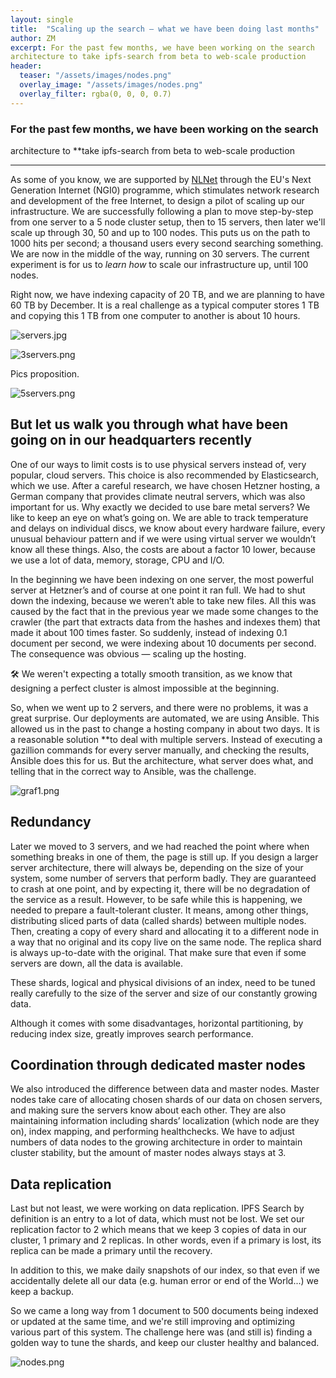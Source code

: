 ```yaml
---
layout: single
title:  "Scaling up the search – what we have been doing last months"
author: ZM
excerpt: For the past few months, we have been working on the search
architecture to take ipfs-search from beta to web-scale production
header:
  teaser: "/assets/images/nodes.png"
  overlay_image: "/assets/images/nodes.png"
  overlay_filter: rgba(0, 0, 0, 0.7)
---
```

### For the past few months, we have been working on the search
architecture to **take ipfs-search from beta to web-scale production

---

As some of you know, we are supported by [NLNet](https://nlnet.nl/project/IPFS-search/) through the EU's Next Generation Internet (NGI0) programme, which stimulates network research and development of the free Internet, to design a pilot of scaling up our infrastructure. We are successfully following a plan to move step-by-step from one server to a 5 node cluster setup, then to 15 servers, then later we'll scale up through 30, 50 and up to 100 nodes. This puts us on the path to 1000 hits per second; a thousand users every second searching something. We are now in the middle of the way, running on 30 servers. The current experiment is for us to *learn how* to scale our infrastructure up, until 100 nodes.

Right now, we have indexing capacity of 20 TB, and we are planning to have 60 TB by December. It is a real challenge as a typical computer stores 1 TB and copying this 1 TB from one computer to another is about 10 hours.

![servers.jpg](https://s3-us-west-2.amazonaws.com/secure.notion-static.com/1e72c465-af63-4bec-8df3-45b9fbbf28f3/servers.jpg)

![3servers.png](https://s3-us-west-2.amazonaws.com/secure.notion-static.com/545a703a-7fb9-42ec-b441-c86b90e71350/3servers.png)

Pics proposition.

![5servers.png](https://s3-us-west-2.amazonaws.com/secure.notion-static.com/987faa5d-f05a-40ea-a76f-225c4315bd82/5servers.png)

## **But let us walk you through what have been going on in our headquarters recently**

One of our ways to limit costs is to use physical servers instead of, very popular, cloud servers. This choice is also recommended by Elasticsearch, which we use. After a careful research, we have chosen Hetzner hosting, a German company that provides climate neutral servers, which was also important for us. Why exactly we decided to use bare metal servers? We like to keep an eye on what’s going on. We are able to track temperature and delays on individual discs, we know about every hardware failure, every unusual behaviour pattern and if we were using virtual server we wouldn’t know all these things. Also, the costs are about a factor 10 lower, because we use a lot of data, memory, storage, CPU and I/O. 

In the beginning we have been indexing on one server, the most powerful server at Hetzner’s and of course at one point it ran full. We had to shut down the indexing, because we weren’t able to take new files. All this was caused by the fact that in the previous year we made some changes to the crawler (the part that extracts data from the hashes and indexes them) that made it about 100 times faster. So suddenly, instead of indexing 0.1 document per second, we were indexing about 10 documents per second. The consequence was obvious — scaling up the hosting. 

<aside>
🛠 We weren't expecting a totally smooth transition, as we know that designing a perfect cluster is almost impossible at the beginning.

</aside>

So, when we went up to 2 servers, and there were no problems, it was a great surprise. Our deployments are automated, we are using Ansible. This allowed us in the past to change a hosting company in about two days. It is a reasonable solution **to deal with multiple servers. Instead of executing a gazillion commands for every server manually, and checking the results, Ansible does this for us. But the architecture, what server does what, and telling that in the correct way to Ansible, was the challenge.

![graf1.png](https://s3-us-west-2.amazonaws.com/secure.notion-static.com/1c04d4b6-cb3f-4fed-b9c3-698ab064b4bd/graf1.png)

## Redundancy

Later we moved to 3 servers, and we had reached the point where when something breaks in one of them, the page is still up. If you design a larger server architecture, there will always be, depending on the size of your system, some number of servers that perform badly. They are guaranteed to crash at one point, and by expecting it, there will be no degradation of the service as a result. However, to be safe while this is happening, we needed to prepare a fault-tolerant cluster. It means, among other things, distributing sliced parts of data (called shards) between multiple nodes. Then, creating a copy of every shard and allocating it to a different node in a way that no original and its copy live on the same node. The replica shard is always up-to-date with the original. That make sure that even if some servers are down, all the data is available. 

These shards, logical and physical divisions of an index, need to be tuned really carefully to the size of the server and size of our constantly growing data. 

Although it comes with some disadvantages, horizontal partitioning, by reducing index size, greatly improves search performance.

## Coordination through dedicated master nodes

We also introduced the difference between data and master nodes. Master nodes take care of allocating chosen shards of our data on chosen servers, and making sure the servers know about each other. They are also maintaining information including shards’ localization (which node are they on), index mapping, and performing healthchecks. We have to adjust numbers of data nodes to the growing architecture in order to maintain cluster stability, but the amount of master nodes always stays at 3.

## Data replication

Last but not least, we were working on data replication. IPFS Search by definition is an entry to a lot of data, which must not be lost. We set our replication factor to 2 which means that we keep 3 copies of data in our cluster, 1 primary and 2 replicas. In other words, even if a primary is lost, its replica can be made a primary until the recovery.

In addition to this, we make daily snapshots of our index, so that even if we accidentally delete all our data (e.g. human error or end of the World...) we keep a backup.

So we came a long way from 1 document to 500 documents being indexed or updated at the same time, and we're still improving and optimizing various part of this system. The challenge here was (and still is) finding a golden way to tune the shards, and keep our cluster healthy and balanced.

![nodes.png](https://s3-us-west-2.amazonaws.com/secure.notion-static.com/f9ddc058-d22b-4b17-b65e-0cd9847c25bd/nodes.png)
